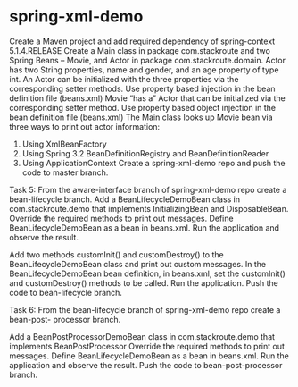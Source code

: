 # spring-xml-demo


Create a Maven project and add required dependency of spring-context 5.1.4.RELEASE
Create a Main class in package com.stackroute and two Spring Beans – Movie, and Actor in
package com.stackroute.domain.
Actor has two String properties, name and gender, and an age property of type int.
An Actor can be initialized with the three properties via the corresponding setter methods. Use
property based injection in the bean definition file (beans.xml)
Movie “has a” Actor that can be initialized via the corresponding setter method. Use property
based object injection in the bean definition file (beans.xml)
The Main class looks up Movie bean via three ways to print out actor information:
1. Using XmlBeanFactory
2. Using Spring 3.2 BeanDefinitionRegistry and BeanDefinitionReader
3. Using ApplicationContext
Create a spring-xml-demo repo and push the code to master branch.




Task 5:
From the aware-interface branch of spring-xml-demo repo create a bean-lifecycle
branch.
Add a BeanLifecycleDemoBean class in com.stackroute.demo that implements
InitializingBean and DisposableBean.
Override the required methods to print out messages.
Define BeanLifecycleDemoBean as a bean in beans.xml.
Run the application and observe the result.

Add two methods customInit() and customDestroy() to the BeanLifecycleDemoBean
class and print out custom messages.
In the BeanLifecycleDemoBean bean definition, in beans.xml, set the customInit()
and customDestroy() methods to be called.
Run the application.
Push the code to bean-lifecycle branch.

Task 6:
From the bean-lifecycle branch of spring-xml-demo repo create a bean-post-
processor branch.

Add a BeanPostProcessorDemoBean class in com.stackroute.demo that implements
BeanPostProcessor
Override the required methods to print out messages.
Define BeanLifecycleDemoBean as a bean in beans.xml.
Run the application and observe the result.
Push the code to bean-post-processor branch.
